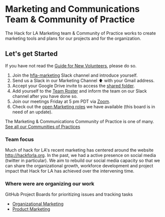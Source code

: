 # Marketing and Communications Team & Community of Practice 

The Hack for LA Marketing team & Community of Practice works to create marketing tools and plans for our projects and for the organization.

## Let's get Started

If you have not read the [Guide for New Volunteers](https://www.hackforla.org/getting-started), please do so.  

1. Join the [hfla-marketing](https://hackforla.slack.com/archives/C050L8Z5K) Slack channel and introduce yourself.
1. Send us a Slack in our Marketing Channel ⬆️  with your Gmail address.
1. Accept your Google Drive invite to access the [shared folder](https://drive.google.com/drive/u/0/folders/1EvzFDzeqZ0bWaO1doGitKa8k4Jm_78oJ).
1. Add yourself to the [Team Roster](https://docs.google.com/spreadsheets/d/1Y8jWBSi1t27sekpe5AgNVy-nJJMgbFKYiKrZj_XXr60/edit) and inform the team on our Slack channel after you have done so.
1. Join our meetings Friday at 5 pm PDT via [Zoom](https://us02web.zoom.us/j/89152328568?pwd=ejEydFdvYys1NFRGSkpsWUFSYks3QT09).
1. Check out the [open Marketing roles](https://github.com/hackforla/marketing/projects/4) we have available (this board is in need of an update).

The Marketing & Communications Community of Practice is one of many.  [See all our Communities of Practices](https://github.com/hackforla/communities-of-practice/blob/main/README.md)

### Team focus

Much of hack for LA's recent marketing has centered around the website http://hackforla.org.  In the past, we had a active presence on social media (twitter in particular).  We aim to rebuild our social media capacity so that we can share the organizational growth, workforce development and project impact that Hack for LA has achieved over the intervening time.

### Where were are organizing our work

GitHub Project Boards for prioritizing issues and tracking tasks
- [Organizational Marketing](https://github.com/hackforla/marketing/projects/2)
- [Product Marketing](https://github.com/hackforla/marketing/projects/1)




